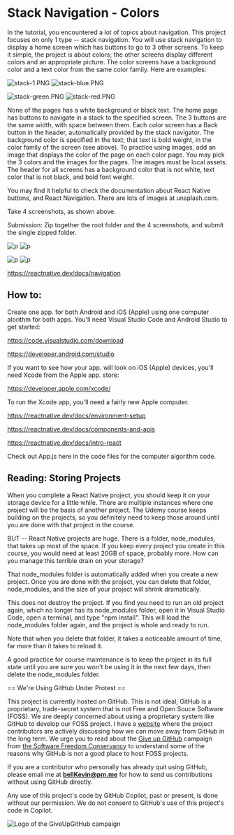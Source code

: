 # Stack Navigation - Colors

In the tutorial, you encountered a lot of topics about navigation. This project focuses on only 1 type -- stack navigation.  You will use stack navigation to display a home screen which has buttons to go to 3 other screens. To keep it simple, the project is about colors; the other screens display different colors and an appropriate picture. The color screens have a background color and a text color from the same color family. Here are examples:

![stack-1.PNG](https://github.com/bell-kevin/stackNavigationColors/blob/main/pics/stack-1.PNG)     ![stack-blue.PNG](https://github.com/bell-kevin/stackNavigationColors/blob/main/pics/stack-blue.PNG)   

![stack-green.PNG](https://github.com/bell-kevin/stackNavigationColors/blob/main/pics/stack-green.PNG)      ![stack-red.PNG](https://github.com/bell-kevin/stackNavigationColors/blob/main/pics/stack-red.PNG)

None of the pages has a white background or black text. The home page has buttons to navigate in a stack to the specified screen. The 3 buttons are the same width, with space between them. Each color screen has a Back button in the header, automatically provided by the stack navigator. The background color is specified in the text; that text is bold weight, in the color family of the screen (see above). To practice using images, add an image that displays the color of the page on each color page. You may pick the 3 colors and the images for the pages. The images must be local assets. The header for all screens has a background color that is not white, text color that is not black, and bold font weight.

You may find it helpful to check the documentation about React Native buttons, and React Navigation. There are lots of images at unsplash.com.

Take 4 screenshots, as shown above.

Submission: Zip together the root folder and the 4 screenshots, and submit the single zipped folder.

![p](https://github.com/bell-kevin/stackNavigationColors/blob/main/screenshots/homeScreen.PNG) ![p](https://github.com/bell-kevin/stackNavigationColors/blob/main/screenshots/blue.PNG)

![p](https://github.com/bell-kevin/stackNavigationColors/blob/main/screenshots/green.PNG) ![p](https://github.com/bell-kevin/stackNavigationColors/blob/main/screenshots/red.PNG)

https://reactnative.dev/docs/navigation

## How to:

Create one app. for both Android and iOS (Apple) using one computer alorithm for both apps. You'll need Visual Studio Code and Android Studio to get started:

https://code.visualstudio.com/download

https://developer.android.com/studio

If you want to see how your app. will look on iOS (Apple) devices, you'll need Xcode from the Apple app. store:

https://developer.apple.com/xcode/

To run the Xcode app, you'll need a fairly new Apple computer.

https://reactnative.dev/docs/environment-setup

https://reactnative.dev/docs/components-and-apis

https://reactnative.dev/docs/intro-react

Check out App.js here in the code files for the computer algorithm code.

## Reading: Storing Projects

When you complete a React Native project, you should keep it on your storage device for a little while. There are multiple instances where one project will be the basis of another project. The Udemy course keeps building on the projects, so you definitely need to keep those around until you are done with that project in the course.

BUT -- React Native projects are huge. There is a folder, node_modules, that takes up most of the space. If you keep every project you create in this course, you would need at least 20GB of space, probably more. How can you manage this terrible drain on your storage?

That node_modules folder is automatically added when you create a new project. Once you are done with the project, you can delete that folder, node_modules, and the size of your project will shrink dramatically.

This does not destroy the project. If you find you need to run an old project again, which no longer has its node_modules folder, open it in Visual Studio Code, open a terminal, and type "npm install". This will load the node_modules folder again, and the project is whole and ready to run.

Note that when you delete that folder, it takes a noticeable amount of time, far more than it takes to reload it.

A good practice for course maintenance is to keep the project in its full state until you are sure you won't be using it in the next few days, then delete the node_modules folder.

== We're Using GitHub Under Protest ==

This project is currently hosted on GitHub.  This is not ideal; GitHub is a
proprietary, trade-secret system that is not Free and Open Souce Software
(FOSS).  We are deeply concerned about using a proprietary system like GitHub
to develop our FOSS project. I have a [website](https://bellKevin.me) where the
project contributors are actively discussing how we can move away from GitHub
in the long term.  We urge you to read about the [Give up GitHub](https://GiveUpGitHub.org) campaign 
from [the Software Freedom Conservancy](https://sfconservancy.org) to understand some of the reasons why GitHub is not 
a good place to host FOSS projects.

If you are a contributor who personally has already quit using GitHub, please
email me at **bellKevin@pm.me** for how to send us contributions without
using GitHub directly.

Any use of this project's code by GitHub Copilot, past or present, is done
without our permission.  We do not consent to GitHub's use of this project's
code in Copilot.

![Logo of the GiveUpGitHub campaign](https://sfconservancy.org/img/GiveUpGitHub.png)
